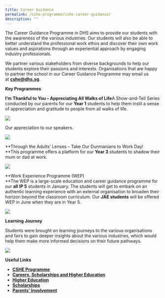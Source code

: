 ```yaml
---
title: Career Guidance
permalink: /cshe-programme/cshe-career-guidance/
description: ""
---
```

The Career Guidance Programme in DHS aims to provide our students with the awareness of the various industries. Our students will also be able to better understand the professional work ethos and discover their own work values and aspirations through an experiential approach by engaging industry professionals.

We partner various stakeholders from diverse backgrounds to help our students explore their passions and interests. Organisations that are happy to partner the school in our Career Guidance Programme may email us at **[cshe@dhs.sg](https://dunmanhigh.moe.edu.sg/cshe-career-guidance/cshe@dhs.sg)**.

**Key Programmes**

**I’m** **Thankful to You – Appreciating All Walks of Life**A Show-and-Tell Series conducted by our parents for our **Year 1** students to help them instil a sense of appreciation and gratitude to people from all walks of life.

**![](https://dunmanhigh.moe.edu.sg/wp-content/uploads/2020/01/speaker_collage.jpg)**

Our appreciation to our speakers.

**![](https://dunmanhigh.moe.edu.sg/wp-content/uploads/2020/01/speakers.jpg)**

**Through the Adults’ Lenses – Take Our Dunmanians to Work Day!  
**This programme offers a platform for our **Year 3** students to shadow their mum or dad at work.

**![](https://dunmanhigh.moe.edu.sg/wp-content/uploads/2020/01/work-day.jpg)**

**Work Experience Programme (WEP)  
**The WEP is a large-scale education and career guidance programme for our **all** **IP 5** students in January. The students will get to embark on an authentic learning experience with an external organisation to broaden their horizon beyond the classroom curriculum. Our **JAE students** will be offered WEP in June when they are in Year 5.

![](https://dunmanhigh.moe.edu.sg/wp-content/uploads/2020/01/WEP.jpg)

**Learning Journey**

Students were brought on learning journeys to the various organisations and fairs to gain deeper insights about the various industries, which would help them make more informed decisions on their future pathways.

![](https://dunmanhigh.moe.edu.sg/wp-content/uploads/2020/01/Learning-Journey.jpg)

**Useful Links**

*   [**CSHE Programme**](https://dunmanhigh.moe.edu.sg/cshe-programme/)
*   **[Careers, Scholarships and Higher Education](https://dunmanhigh.moe.edu.sg/cshe-careers-scholarships-and-higher-education/)**
*   **[Higher Education](https://dunmanhigh.moe.edu.sg/cshe-higher-education/)**
*   **[Scholarships](https://dunmanhigh.moe.edu.sg/cshe-scholarships/)**
*   **[Parents’ Involvement](https://dunmanhigh.moe.edu.sg/cshe-parents-involvement/)**